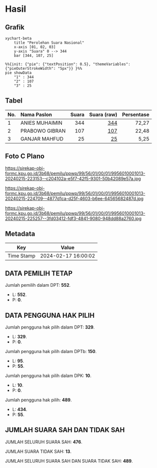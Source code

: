 # Hasil

## Grafik

```mermaid
xychart-beta
    title "Perolehan Suara Nasional"
    x-axis [01, 02, 03]
    y-axis "Suara" 0 --> 344
    bar [344, 107, 25]
```

```mermaid
%%{init: {"pie": {"textPosition": 0.5}, "themeVariables": {"pieOuterStrokeWidth": "5px"}} }%%
pie showData
    "1" : 344
    "2" : 107
    "3" : 25
```

## Tabel

| No. | Nama Paslon    | Suara | Suara (raw) | Persentase |
|:--- |:-------------- | -----:| -----------:| ----------:|
| 1   | ANIES MUHAIMIN | 344   | [344][p-1]  | 72,27      |
| 2   | PRABOWO GIBRAN | 107   | [107][p-2]  | 22,48      |
| 3   | GANJAR MAHFUD  | 25    | [25][p-3]   | 5,25       |


[p-1]: https://github.com/gigit-pemilu/pemilu-2024/blob/main/pilpres/hitung-suara/sub/99-luar-negeri/sub/56-kairo-mesir/sub/01-kairo-mesir/sub/0001-kairo-mesir/sub/013-tps-012/sub/paslon-1.txt
[p-2]: https://github.com/gigit-pemilu/pemilu-2024/blob/main/pilpres/hitung-suara/sub/99-luar-negeri/sub/56-kairo-mesir/sub/01-kairo-mesir/sub/0001-kairo-mesir/sub/013-tps-012/sub/paslon-2.txt
[p-3]: https://github.com/gigit-pemilu/pemilu-2024/blob/main/pilpres/hitung-suara/sub/99-luar-negeri/sub/56-kairo-mesir/sub/01-kairo-mesir/sub/0001-kairo-mesir/sub/013-tps-012/sub/paslon-3.txt

## Foto C Plano

https://sirekap-obj-formc.kpu.go.id/3b68/pemilu/ppwp/99/56/01/00/01/9956010001013-20240215-223153--c204102a-e5f7-42f5-9301-50b42089e57a.jpg

https://sirekap-obj-formc.kpu.go.id/3b68/pemilu/ppwp/99/56/01/00/01/9956010001013-20240215-224709--4877d1ca-d25f-4603-b6ee-64565682487d.jpg

https://sirekap-obj-formc.kpu.go.id/3b68/pemilu/ppwp/99/56/01/00/01/9956010001013-20240215-225257--3fd03412-fdf3-4841-9080-948dd88a2760.jpg


## Metadata

| Key        | Value               |
| ---------- | ------------------- |
| Time Stamp | 2024-02-17 16:00:02 |


## DATA PEMILIH TETAP

Jumlah pemilih dalam DPT: **552**.
 * L: **552**.
 * P: **0**.

## DATA PENGGUNA HAK PILIH

Jumlah pengguna hak pilih dalam DPT: **329**.
 * L: **329**.
 * P: **0**.

Jumlah pengguna hak pilih dalam DPTb: **150**.
 * L: **95**.
 * P: **55**.

Jumlah pengguna hak pilih dalam DPK: **10**.
 * L: **10**.
 * P: **0**.

Jumlah pengguna hak pilih: **489**.
 * L: **434**.
 * P: **55**.

## JUMLAH SUARA SAH DAN TIDAK SAH

JUMLAH SELURUH SUARA SAH: **476**.

JUMLAH SUARA TIDAK SAH: **13**.

JUMLAH SELURUH SUARA SAH DAN SUARA TIDAK SAH: **489**.


